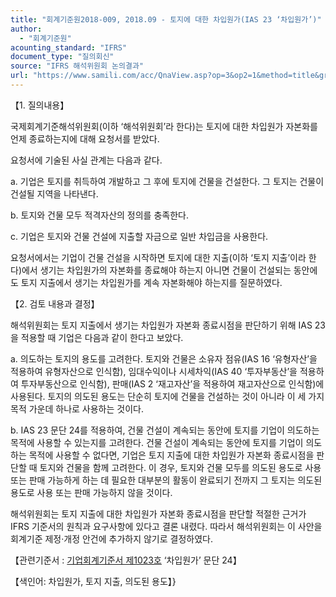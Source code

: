 ```yaml
---
title: "회계기준원2018-009, 2018.09 - 토지에 대한 차입원가(IAS 23 ‘차입원가’)"
author:
  - "회계기준원"
acounting_standard: "IFRS"
document_type: "질의회신"
source: "IFRS 해석위원회 논의결과"
url: "https://www.samili.com/acc/QnaView.asp?op=3&op2=1&method=title&group=2123-15;1&orgcode=2&searchword=&page=7&code=%ED%9A%8C%EA%B3%84%EA%B8%B0%EC%A4%80%EC%9B%902018%2D009%3A20180930"
---
```

【1. 질의내용】

국제회계기준해석위원회(이하 ‘해석위원회’라 한다)는 토지에 대한 차입원가 자본화를 언제 종료하는지에 대해 요청서를 받았다.

요청서에 기술된 사실 관계는 다음과 같다.

a. 기업은 토지를 취득하여 개발하고 그 후에 토지에 건물을 건설한다. 그 토지는 건물이 건설될 지역을 나타낸다.

b. 토지와 건물 모두 적격자산의 정의를 충족한다.

c. 기업은 토지와 건물 건설에 지출할 자금으로 일반 차입금을 사용한다.

요청서에서는 기업이 건물 건설을 시작하면 토지에 대한 지출(이하 ‘토지 지출’이라 한다)에서 생기는 차입원가의 자본화를 종료해야 하는지 아니면 건물이 건설되는 동안에도 토지 지출에서 생기는 차입원가를 계속 자본화해야 하는지를 질문하였다.

  

【2. 검토 내용과 결정】

해석위원회는 토지 지출에서 생기는 차입원가 자본화 종료시점을 판단하기 위해 IAS 23을 적용할 때 기업은 다음과 같이 한다고 보았다.

a. 의도하는 토지의 용도를 고려한다. 토지와 건물은 소유자 점유(IAS 16 ‘유형자산’을 적용하여 유형자산으로 인식함), 임대수익이나 시세차익(IAS 40 ‘투자부동산’을 적용하여 투자부동산으로 인식함), 판매(IAS 2 ‘재고자산’을 적용하여 재고자산으로 인식함)에 사용된다. 토지의 의도된 용도는 단순히 토지에 건물을 건설하는 것이 아니라 이 세 가지 목적 가운데 하나로 사용하는 것이다.

b. IAS 23 문단 24를 적용하여, 건물 건설이 계속되는 동안에 토지를 기업이 의도하는 목적에 사용할 수 있는지를 고려한다. 건물 건설이 계속되는 동안에 토지를 기업이 의도하는 목적에 사용할 수 없다면, 기업은 토지 지출에 대한 차입원가 자본화 종료시점을 판단할 때 토지와 건물을 함께 고려한다. 이 경우, 토지와 건물 모두를 의도된 용도로 사용 또는 판매 가능하게 하는 데 필요한 대부분의 활동이 완료되기 전까지 그 토지는 의도된 용도로 사용 또는 판매 가능하지 않을 것이다.

해석위원회는 토지 지출에 대한 차입원가 자본화 종료시점을 판단할 적절한 근거가 IFRS 기준서의 원칙과 요구사항에 있다고 결론 내렸다. 따라서 해석위원회는 이 사안을 회계기준 제정·개정 안건에 추가하지 않기로 결정하였다.

  

【관련기준서 : [기업회계기준서 제1023호](https://www.samili.com/acc/) ‘차입원가’ 문단 24】

【색인어: 차입원가, 토지 지출, 의도된 용도】}